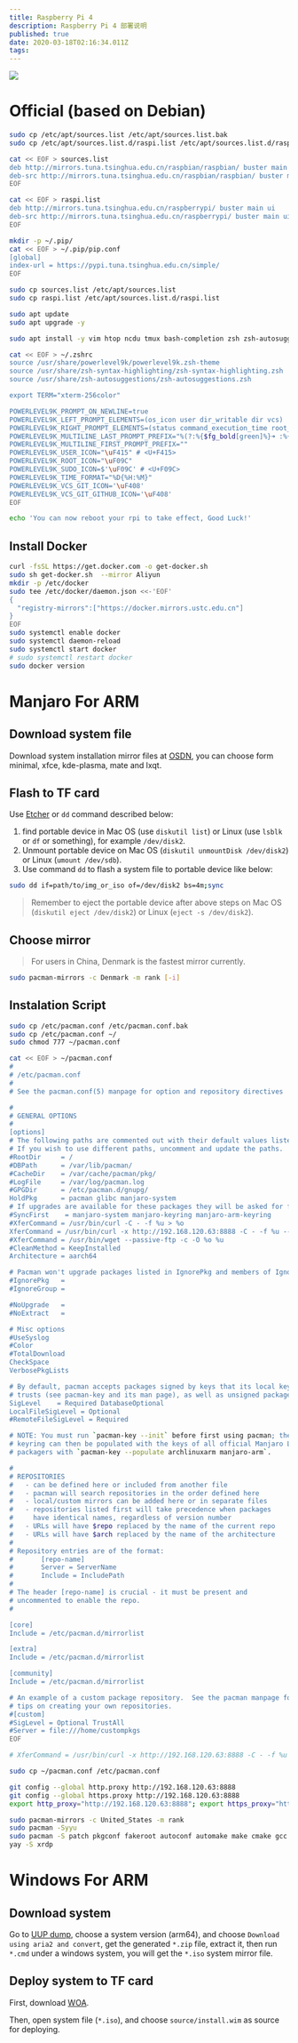 ```yaml
---
title: Raspberry Pi 4
description: Raspberry Pi 4 部署说明
published: true
date: 2020-03-18T02:16:34.011Z
tags: 
---
```


![](https://lx-public-pic.oss-cn-shanghai.aliyuncs.com/PicGo/20191205103453.gif)

# Official (based on Debian)

```bash
sudo cp /etc/apt/sources.list /etc/apt/sources.list.bak
sudo cp /etc/apt/sources.list.d/raspi.list /etc/apt/sources.list.d/raspi.list.bak

cat << EOF > sources.list
deb http://mirrors.tuna.tsinghua.edu.cn/raspbian/raspbian/ buster main contrib non-free rpi
deb-src http://mirrors.tuna.tsinghua.edu.cn/raspbian/raspbian/ buster main contrib non-free rpi
EOF

cat << EOF > raspi.list
deb http://mirrors.tuna.tsinghua.edu.cn/raspberrypi/ buster main ui
deb-src http://mirrors.tuna.tsinghua.edu.cn/raspberrypi/ buster main ui
EOF

mkdir -p ~/.pip/
cat << EOF > ~/.pip/pip.conf
[global]
index-url = https://pypi.tuna.tsinghua.edu.cn/simple/
EOF

sudo cp sources.list /etc/apt/sources.list
sudo cp raspi.list /etc/apt/sources.list.d/raspi.list

sudo apt update
sudo apt upgrade -y

sudo apt install -y vim htop ncdu tmux bash-completion zsh zsh-autosuggestions zsh-syntax-highlighting zsh-theme-powerlevel9k remmina remmina-common remmina-dev remmina-plugin-rdp remmina-plugin-vnc fcitx fcitx-googlepinyin fcitx-module-cloudpinyin fcitx-sunpinyin

cat << EOF > ~/.zshrc
source /usr/share/powerlevel9k/powerlevel9k.zsh-theme
source /usr/share/zsh-syntax-highlighting/zsh-syntax-highlighting.zsh
source /usr/share/zsh-autosuggestions/zsh-autosuggestions.zsh

export TERM="xterm-256color"

POWERLEVEL9K_PROMPT_ON_NEWLINE=true
POWERLEVEL9K_LEFT_PROMPT_ELEMENTS=(os_icon user dir_writable dir vcs)
POWERLEVEL9K_RIGHT_PROMPT_ELEMENTS=(status command_execution_time root_indicator background_jobs time disk_usage ram load)
POWERLEVEL9K_MULTILINE_LAST_PROMPT_PREFIX="%(?:%{$fg_bold[green]%}➜ :%{$fg_bold[red]%}➜ )"
POWERLEVEL9K_MULTILINE_FIRST_PROMPT_PREFIX=""
POWERLEVEL9K_USER_ICON="\uF415" # <U+F415>
POWERLEVEL9K_ROOT_ICON="\uF09C"
POWERLEVEL9K_SUDO_ICON=$'\uF09C' # <U+F09C>
POWERLEVEL9K_TIME_FORMAT="%D{%H:%M}"
POWERLEVEL9K_VCS_GIT_ICON='\uF408'
POWERLEVEL9K_VCS_GIT_GITHUB_ICON='\uF408'
EOF

echo 'You can now reboot your rpi to take effect, Good Luck!'
```

## Install Docker

```bash
curl -fsSL https://get.docker.com -o get-docker.sh
sudo sh get-docker.sh  --mirror Aliyun
mkdir -p /etc/docker
sudo tee /etc/docker/daemon.json <<-'EOF'
{
  "registry-mirrors":["https://docker.mirrors.ustc.edu.cn"]
} 
EOF
sudo systemctl enable docker
sudo systemctl daemon-reload
sudo systemctl start docker
# sudo systemctl restart docker
sudo docker version
```

# Manjaro For ARM

## Download system file

Download system installation mirror files at [OSDN](https://osdn.net/projects/manjaro-arm/storage/rpi4/), you can choose form minimal, xfce, kde-plasma, mate and lxqt.

## Flash to TF card

Use [Etcher](https://www.balena.io/etcher/) or `dd` command described below:

1. find portable device in Mac OS (use `diskutil list`) or Linux (use `lsblk` or `df` or something), for example `/dev/disk2`.
2. Unmount portable device on Mac OS (`diskutil unmountDisk /dev/disk2`) or Linux (`umount /dev/sdb`).
3. Use command `dd` to flash a system file to portable device like below:

```bash
sudo dd if=path/to/img_or_iso of=/dev/disk2 bs=4m;sync
```

> Remember to eject the portable device after above steps on Mac OS (`diskutil eject /dev/disk2`) or Linux (`eject -s /dev/disk2`).

## Choose mirror

> For users in China, Denmark is the fastest mirror currently.

```bash
sudo pacman-mirrors -c Denmark -m rank [-i]
```

## Instalation Script

```bash
sudo cp /etc/pacman.conf /etc/pacman.conf.bak
sudo cp /etc/pacman.conf ~/
sudo chmod 777 ~/pacman.conf

cat << EOF > ~/pacman.conf
#
# /etc/pacman.conf
#
# See the pacman.conf(5) manpage for option and repository directives

#
# GENERAL OPTIONS
#
[options]
# The following paths are commented out with their default values listed.
# If you wish to use different paths, uncomment and update the paths.
#RootDir     = /
#DBPath      = /var/lib/pacman/
#CacheDir    = /var/cache/pacman/pkg/
#LogFile     = /var/log/pacman.log
#GPGDir      = /etc/pacman.d/gnupg/
HoldPkg      = pacman glibc manjaro-system
# If upgrades are available for these packages they will be asked for first
#SyncFirst    = manjaro-system manjaro-keyring manjaro-arm-keyring
#XferCommand = /usr/bin/curl -C - -f %u > %o
XferCommand = /usr/bin/curl -x http://192.168.120.63:8888 -C - -f %u --output %o
#XferCommand = /usr/bin/wget --passive-ftp -c -O %o %u
#CleanMethod = KeepInstalled
Architecture = aarch64

# Pacman won't upgrade packages listed in IgnorePkg and members of IgnoreGroup
#IgnorePkg   =
#IgnoreGroup =

#NoUpgrade   =
#NoExtract   =

# Misc options
#UseSyslog
#Color
#TotalDownload
CheckSpace
VerbosePkgLists

# By default, pacman accepts packages signed by keys that its local keyring
# trusts (see pacman-key and its man page), as well as unsigned packages.
SigLevel    = Required DatabaseOptional
LocalFileSigLevel = Optional
#RemoteFileSigLevel = Required

# NOTE: You must run `pacman-key --init` before first using pacman; the local
# keyring can then be populated with the keys of all official Manjaro Linux
# packagers with `pacman-key --populate archlinuxarm manjaro-arm`.

#
# REPOSITORIES
#   - can be defined here or included from another file
#   - pacman will search repositories in the order defined here
#   - local/custom mirrors can be added here or in separate files
#   - repositories listed first will take precedence when packages
#     have identical names, regardless of version number
#   - URLs will have $repo replaced by the name of the current repo
#   - URLs will have $arch replaced by the name of the architecture
#
# Repository entries are of the format:
#       [repo-name]
#       Server = ServerName
#       Include = IncludePath
#
# The header [repo-name] is crucial - it must be present and
# uncommented to enable the repo.
#

[core]
Include = /etc/pacman.d/mirrorlist

[extra]
Include = /etc/pacman.d/mirrorlist

[community]
Include = /etc/pacman.d/mirrorlist

# An example of a custom package repository.  See the pacman manpage for
# tips on creating your own repositories.
#[custom]
#SigLevel = Optional TrustAll
#Server = file:///home/custompkgs
EOF

# XferCommand = /usr/bin/curl -x http://192.168.120.63:8888 -C - -f %u --output %o

sudo cp ~/pacman.conf /etc/pacman.conf

git config --global http.proxy http://192.168.120.63:8888
git config --global https.proxy http://192.168.120.63:8888
export http_proxy="http://192.168.120.63:8888"; export https_proxy="http://192.168.120.63:8888"; export ftp_proxy="http://192.168.120.63:8888"

sudo pacman-mirrors -c United_States -m rank
sudo pacman -Syyu
sudo pacman -S patch pkgconf fakeroot autoconf automake make cmake gcc clang vim yay
yay -S xrdp
```

# Windows For ARM

## Download system

Go to [UUP dump](https://uupdump.ml/), choose a system version (arm64), and choose `Download using aria2 and convert`, get the generated `*.zip` file, extract it, then run `*.cmd` under a windows system, you will get the `*.iso` system mirror file.

## Deploy system to TF card

First, download [WOA](https://github.com/WOA-Project/WOA-Deployer-Rpi).

Then, open system file (`*.iso`), and choose `source/install.wim` as source for deploying.